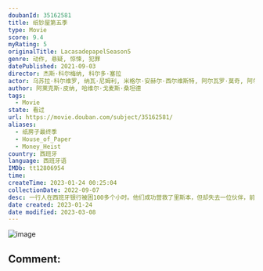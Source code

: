 ```yaml
---
doubanId: 35162581
title: 纸钞屋第五季
type: Movie
score: 9.4
myRating: 5
originalTitle: LacasadepapelSeason5
genre: 动作, 悬疑, 惊悚, 犯罪
datePublished: 2021-09-03
director: 杰斯·科尔梅纳, 科尔多·塞拉
actor: 乌苏拉·科尔维罗, 纳瓦·尼姆利, 米格尔·安赫尔·西尔维斯特, 阿尔瓦罗·莫奇, 阿尔巴·弗洛雷斯, 埃丝特·阿塞博, 伊西娅尔·伊图诺, 佩德罗·阿隆索, 米盖尔·赫尔南, 海因米·洛伦特, 贝伦·奎斯塔, 恩里克·阿尔切, 霍威克·库区科利安, 达尔科.佩里克, 罗德里戈·德拉·塞尔纳, 帕特里克·克里亚多, 卢卡·佩洛斯, 费尔南多·卡约, 阿尔维托·阿玛里利亚, undefined, 阿希卡尔·阿兹科纳, 米克尔·布斯塔曼特, undefined
author: 阿莱克斯·皮纳, 哈维尔·戈麦斯·桑坦德
tags:
  - Movie
state: 看过
url: https://movie.douban.com/subject/35162581/
aliases:
  - 纸房子最终季
  - House_of_Paper
  - Money_Heist
country: 西班牙
language: 西班牙语
IMDb: tt12806954
time: 
createTime: 2023-01-24 00:25:04
collectionDate: 2022-09-07
desc: 一行人在西班牙银行被困100多个小时。他们成功营救了里斯本，但却失去一位伙伴，前路一片晦暗。教授已被西艾拉抓获，并且竟然破天荒地没有准备逃生计划。他们以为事情不可能变得更糟了，结果又遇到前所未有的...
date created: 2023-01-24
date modified: 2023-03-08
---
```


![image](p2733192698.jpg)

Comment:
---
